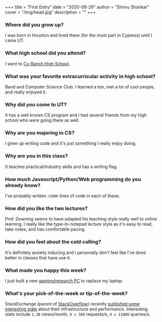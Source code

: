 +++
title = "First Entry"
date = "2020-08-29"
author = "Shrivu Shankar"
cover = "/img/head.jpg"
description = ""
+++

### Where did you grow up?

I was born in Houston and lived there (for the most part in Cypress) until I came UT. 

### What high school did you attend?

I went to [Cy-Ranch High School](https://en.wikipedia.org/wiki/Cypress_Ranch_High_School).

### What was your favorite extracurricular activity in high school?

Band and Computer Science Club. I learned a ton, met a lot of cool people, and really enjoyed it.

### Why did you come to UT?

It has a well known CS program and I had several friends from my high school who were going there as well.

### Why are you majoring in CS?

I grew up writing code and it's just something I really enjoy doing.

### Why are you in this class?

It teaches practical/industry skills and has a writing flag.

### How much Javascript/Python/Web programming do you already know?

I've probably written `>100k` lines of code in each of these.

### How did you like the two lectures?

Prof. Downing seems to have adapted his teaching style really well to online learning. I really like the type-in-notepad lecture style as it's easy to read, take notes, and has comfortable pacing.

### How did you feel about the cold calling?

It's definitely anxiety inducing and I personally don't feel like I've done better in classes that have use it.

### What made you happy this week?

I just built a new [gaming/research PC](https://pcpartpicker.com/list/NYkptp) to replace my laptop.

### What's your pick-of-the-week or tip-of-the-week?

StackExchange (parent of [StackOverflow](https://stackoverflow.com/)) recently [published some interesting stats](https://stackexchange.com/performance) about their infrastructure and performance. Interesting stats include `1.3B` views/month, `9 x 300` requests/s, `4 x 11000` queries/s.